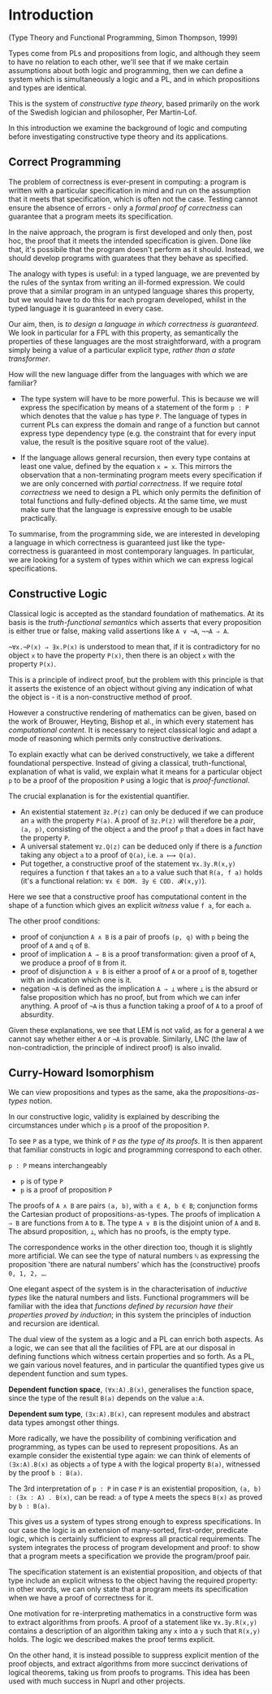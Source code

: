 # Introduction
(Type Theory and Functional Programming, Simon Thompson, 1999)

Types come from PLs and propositions from logic, and although they seem to have no relation to each other, we'll see that if we make certain assumptions about both logic and programming, then we can define a system which is simultaneously a logic and a PL, and in which propositions and types are identical.

This is the system of *constructive type theory*, based primarily on the work of the Swedish logician and philosopher, Per Martin-Lof.

In this introduction we examine the background of logic and computing before investigating constructive type theory and its applications.

## Correct Programming

The problem of correctness is ever-present in computing: a program is written with a particular specification in mind and run on the assumption that it meets that specification, which is often not the case. Testing cannot ensure the absence of errors - only a *formal proof of correctness* can guarantee that a program meets its specification.

In the naive approach, the program is first developed and only then, post hoc, the proof that it meets the intended specification is given. Done like that, it's possibile that the program doesn't perform as it should. Instead, we should develop programs with guaratees that they behave as specified.

The analogy with types is useful: in a typed language, we are prevented by the rules of the syntax from writing an ill-formed expression. We could prove that a similar program in an untyped language shares this property, but we would have to do this for each program developed, whilst in the typed language it is guaranteed in every case.

Our aim, then, is *to design a language in which correctness is guaranteed*. We look in particular for a FPL with this property, as semantically the properties of these languages are the most straightforward, with a program simply being a value of a particular explicit type, *rather than a state transformer*.

How will the new language differ from the languages with which we are familiar?

* The type system will have to be more powerful. This is because we will express the specification by means of a statement of the form `p : P` which denotes that the value `p` has type `P`. The language of types in current PLs can express the domain and range of a function but cannot express type dependency type (e.g. the constraint that for every input value, the result is the positive square root of the value).

* If the language allows general recursion, then every type contains at least one value, defined by the equation `x = x`. This mirrors the observation that a non-terminating program meets every specification if we are only concerned with *partial correctness*. If we require *total correctness* we need to design a PL which only permits the definition of total functions and fully-defined objects. At the same time, we must make sure that the language is expressive enough to be usable practically.


To summarise, from the programming side, we are interested in developing a language in which correctness is guaranteed just like the type-correctness is guaranteed in most contemporary languages. In particular, we are looking for a system of types within which we can express logical specifications.


## Constructive Logic

Classical logic is accepted as the standard foundation of mathematics. At its basis is the *truth-functional semantics* which asserts that every proposition is either true or false, making valid assertions like `A ∨ ¬A`, `¬¬A ⇒ A`.

`¬∀x.¬P(x) ⇒ ∃x.P(x)` is understood to mean that, if it is contradictory for no object `x` to have the property `P(x)`, then there is an object `x` with the property `P(x)`.

This is a principle of indirect proof, but the problem with this principle is that it asserts the existence of an object without giving any indication of what the object is - it is a non-constructive method of proof.

However a constructive rendering of mathematics can be given, based on the work of Brouwer, Heyting, Bishop et al., in which every statement has *computational content*. It is necessary to reject classical logic and adapt a mode of reasoning which permits only constructive derivations.

To explain exactly what can be derived constructively, we take a different foundational perspective. Instead of giving a classical, truth-functional, explanation of what is valid, we explain what it means for a particular object `p` to be a proof of the proposition `P` using a logic that is *proof-functional*.

The crucial explanation is for the existential quantifier.

* An existential statement `∃z.P(z)` can only be deduced if we can produce an `a` with the property `P(a)`. A proof of `∃z.P(z)` will therefore be a *pair*, `(a, p)`, consisting of the object `a` and the proof `p` that `a` does in fact have the property `P`.
* A universal statement `∀z.Q(z)` can be deduced only if there is a *function* taking any object `a` to a proof of `Q(a)`, i.e. `a ⟼ Q(a)`.
* Put together, a constructive proof of the statement `∀x.∃y.R(x,y)` requires a function `f` that takes an `a` to a value such that `R(a, f a)` holds (it's a functional relation: `∀x ∈ DOM. ∃y ∈ COD. 𝓡(x,y)`).

Here we see that a constructive proof has computational content in the shape of a function which gives an explicit *witness* value `f a`, for each `a`.

The other proof conditions:
- proof of conjunction `A ∧ B` is a pair of proofs `(p, q)` 
  with `p` being the proof of `A` and `q` of `B`.
- proof of implication `A ⇒ B` is a proof transformation: 
  given a proof of `A`, we produce a proof of `B` from it.
- proof of disjunction `A ∨ B` is either a proof of `A` or a proof of `B`,
  together with an indication which one is it.
- negation `¬A` is defined as the implication `A ⇒ ⊥` 
  where `⊥` is the absurd or false proposition which has no proof, 
  but from which we can infer anything. 
  A proof of `¬A` is thus a function taking a proof of `A` 
  to a proof of absurdity.

Given these explanations, we see that LEM is not valid, as for a general `A` we cannot say whether either `A` or `¬A` is provable. Similarly, LNC (the law of non-contradiction, the principle of indirect proof) is also invalid.

## Curry-Howard Isomorphism

We can view propositions and types as the same, aka the *propositions-as-types* notion.

In our constructive logic, validity is explained by describing the circumstances under which `p` is a proof of the proposition `P`.

To see `P` as a type, we think of `P` *as the type of its proofs*. It is then apparent that familiar constructs in logic and programming correspond to each other.

`p : P` means interchangeably
- `p` is of type `P`
- `p` is a proof of proposition `P`

The proofs of `A ∧ B` are pairs `(a, b)`, with `a ∈ A, b ∈ B`; conjunction forms the Cartesian product of propositions-as-types. The proofs of implication `A ⇒ B` are functions from `A` to `B`. The type `A ∨ B` is the disjoint union of `A` and `B`. The absurd proposition, `⊥`, which has no proofs, is the empty type.

The correspondence works in the other direction too, though it is slightly more artificial. We can see the type of natural numbers `ℕ` as expressing the proposition 'there are natural numbers' which has the (constructive) proofs `0, 1, 2, …`.

One elegant aspect of the system is in the characterisation of *inductive types* like the natural numbers and lists. Functional programmers will be familiar with the idea that *functions defined by recursion have their properties proved by induction*; in this system the principles of induction and recursion are identical.

The dual view of the system as a logic and a PL can enrich both aspects. As a logic, we can see that all the facilities of FPL are at our disposal in defining functions which witness certain properties and so forth.  As a PL, we gain various novel features, and in particular the quantified types give us dependent function and sum types.

**Dependent function space**, `(∀x:A).B(x)`, generalises the function space, since the type of the result `B(a)` depends on the value `a:A`.

**Dependent sum type**, `(∃x:A).B(x)`, can represent modules and abstract data types amongst other things.

More radically, we have the possibility of combining verification and programming, as types can be used to represent propositions. As an example consider the existential type again: we can think of elements of `(∃x:A).B(x)` 
as objects `a` of type `A` with the logical property `B(a)`, witnessed by the proof `b : B(a)`.

The 3rd interpretation of `p : P` in case `P` is an existential proposition, `(a, b) : (∃x : A) . B(x)`, can be read: `a` of type `A` meets the specs `B(x)` as proved by `b : B(a)`.

This gives us a system of types strong enough to express specifications. In our case the logic is an extension of many-sorted, first-order, predicate logic, which is certainly sufficient to express all practical requirements. The system integrates the process of program development and proof: to show that a program meets a specification we provide the program/proof pair.

The specification statement is an existential proposition, and objects of that type include an explicit witness to the object having the required property: in other words, we can only state that a program meets its specification when we have a proof of correctness for it.

One motivation for re-interpreting mathematics in a constructive form was to extract algorithms from proofs. A proof of a statement like `∀x.∃y.R(x,y)` contains a description of an algorithm taking any `x` into a `y` such that `R(x,y)` holds. The logic we described makes the proof terms explicit. 

On the other hand, it is instead possible to suppress explicit mention of the proof objects, and extract algorithms from more succinct derivations of logical theorems, taking us from proofs to programs. This idea has been used with much success in Nuprl and other projects.
